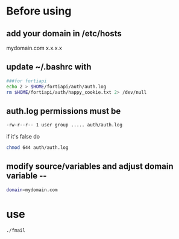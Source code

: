 # Before using
## add your domain in /etc/hosts
mydomain.com	x.x.x.x

## update ~/.bashrc with
```bash
###for fortiapi
echo 2 > $HOME/fortiapi/auth/auth.log
rm $HOME/fortiapi/auth/happy_cookie.txt 2> /dev/null
```
## auth.log permissions must be
```bash
-rw-r--r-- 1 user group ..... auth/auth.log	 
```	
if it's false do
```bash
chmod 644 auth/auth.log
```

## modify source/variables and adjust domain variable --
```bash
domain=mydomain.com
```
# use
```bash
./fmail
```
